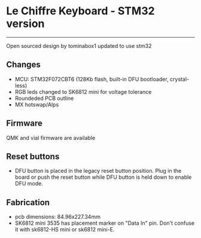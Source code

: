 # Le Chiffre Keyboard - STM32 version
-----------

Open sourced design by tominabox1 updated to use stm32

## Changes  
* MCU: STM32F072CBT6 (128Kb flash, built-in DFU bootloader, crystal-less)
* RGB leds changed to SK6812 mini for voltage tolerance
* Roundeded PCB outline
* MX hotswap/Alps

## Firmware 
QMK and vial firmware are available

## Reset buttons
* DFU button is placed in the legacy reset button position. Plug in the board or push the reset button while DFU button is held down to enable DFU mode.

## Fabrication
* pcb dimensions: 84.96x227.34mm
* SK6812 mini 3535 has placement marker on "Data In" pin. Don't confuse it with sk6812-HS mini or sk6812 mini-E.
